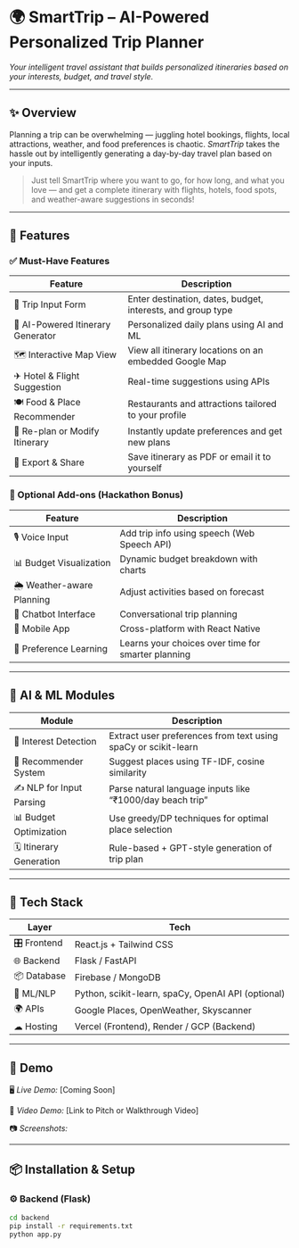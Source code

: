 # 🌍 SmartTrip – AI-Powered Personalized Trip Planner

*Your intelligent travel assistant that builds personalized itineraries based on your interests, budget, and travel style.*

---

## ✨ Overview

Planning a trip can be overwhelming — juggling hotel bookings, flights, local attractions, weather, and food preferences is chaotic. *SmartTrip* takes the hassle out by intelligently generating a day-by-day travel plan based on your inputs.

> Just tell SmartTrip where you want to go, for how long, and what you love — and get a complete itinerary with flights, hotels, food spots, and weather-aware suggestions in seconds!

---

## 🚀 Features

### ✅ Must-Have Features
| Feature | Description |
|--------|-------------|
| 📝 Trip Input Form | Enter destination, dates, budget, interests, and group type |
| 🧠 AI-Powered Itinerary Generator | Personalized daily plans using AI and ML |
| 🗺 Interactive Map View | View all itinerary locations on an embedded Google Map |
| ✈ Hotel & Flight Suggestion | Real-time suggestions using APIs |
| 🍽 Food & Place Recommender | Restaurants and attractions tailored to your profile |
| 🔁 Re-plan or Modify Itinerary | Instantly update preferences and get new plans |
| 📄 Export & Share | Save itinerary as PDF or email it to yourself |

### 🧪 Optional Add-ons (Hackathon Bonus)
| Feature | Description |
|--------|-------------|
| 🎙 Voice Input | Add trip info using speech (Web Speech API) |
| 📊 Budget Visualization | Dynamic budget breakdown with charts |
| 🌦 Weather-aware Planning | Adjust activities based on forecast |
| 🤖 Chatbot Interface | Conversational trip planning |
| 📱 Mobile App | Cross-platform with React Native |
| 🔁 Preference Learning | Learns your choices over time for smarter planning |

---

## 🧠 AI & ML Modules

| Module | Description |
|--------|-------------|
| 🧭 Interest Detection | Extract user preferences from text using spaCy or scikit-learn |
| 📍 Recommender System | Suggest places using TF-IDF, cosine similarity |
| ✍ NLP for Input Parsing | Parse natural language inputs like “₹1000/day beach trip” |
| 📊 Budget Optimization | Use greedy/DP techniques for optimal place selection |
| 🗓 Itinerary Generation | Rule-based + GPT-style generation of trip plan |

---

## 🧰 Tech Stack

| Layer | Tech |
|-------|------|
| 🎛 Frontend | React.js + Tailwind CSS |
| 🌐 Backend | Flask / FastAPI |
| 📦 Database | Firebase / MongoDB |
| 🧠 ML/NLP | Python, scikit-learn, spaCy, OpenAI API (optional) |
| 🌍 APIs | Google Places, OpenWeather, Skyscanner |
| ☁ Hosting | Vercel (Frontend), Render / GCP (Backend) |

---

## 🧪 Demo

🖥 *Live Demo:* [Coming Soon]

🎥 *Video Demo:* [Link to Pitch or Walkthrough Video]

📷 *Screenshots:*  


---

## 📦 Installation & Setup

### ⚙ Backend (Flask)

```bash
cd backend
pip install -r requirements.txt
python app.py
